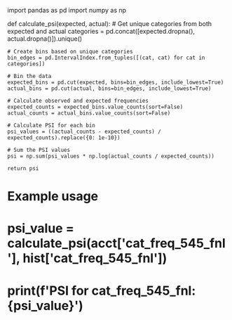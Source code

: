 import pandas as pd
import numpy as np

def calculate_psi(expected, actual):
    # Get unique categories from both expected and actual
    categories = pd.concat([expected.dropna(), actual.dropna()]).unique()

    # Create bins based on unique categories
    bin_edges = pd.IntervalIndex.from_tuples([(cat, cat) for cat in categories])

    # Bin the data
    expected_bins = pd.cut(expected, bins=bin_edges, include_lowest=True)
    actual_bins = pd.cut(actual, bins=bin_edges, include_lowest=True)

    # Calculate observed and expected frequencies
    expected_counts = expected_bins.value_counts(sort=False)
    actual_counts = actual_bins.value_counts(sort=False)

    # Calculate PSI for each bin
    psi_values = ((actual_counts - expected_counts) / expected_counts).replace({0: 1e-10})

    # Sum the PSI values
    psi = np.sum(psi_values * np.log(actual_counts / expected_counts))

    return psi

# Example usage
# psi_value = calculate_psi(acct['cat_freq_545_fnl'], hist['cat_freq_545_fnl'])
# print(f'PSI for cat_freq_545_fnl: {psi_value}')
